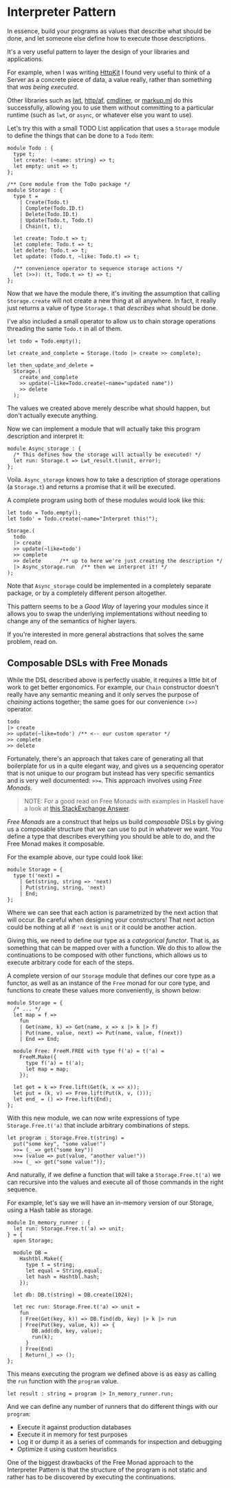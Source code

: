 # Interpreter Pattern

In essence, build your programs as values that describe what should be done, and
let someone else define how to execute those descriptions.

It's a very useful pattern to layer the design of your libraries and
applications.

For example, when I was writing [HttpKit](https://github.com/ostera/httpkit) I
found very useful to think of a Server as a concrete piece of data, a value
really, rather than something that _was being executed_.

Other libraries such as [lwt](https://github.com/ocsigen/lwt),
[http/af](https://github.com/inhabitedtype/httpaf),
[cmdliner](https://github.com/dbuenzli/cmdliner), or
[markup.ml](https://github.com/aantron/markup.ml) do this successfully,
allowing you to use them without committing to a particular runtime (such as
`lwt`, or `async`, or whatever else you want to use).

Let's try this with a small TODO List application that uses a `Storage` module
to define the things that can be done to a `Todo` item:

```reason
module Todo : {
  type t;
  let create: (~name: string) => t;
  let empty: unit => t;
};

/** Core module from the ToDo package */
module Storage : {
  type t =
    | Create(Todo.t)
    | Complete(Todo.ID.t)
    | Delete(Todo.ID.t)
    | Update(Todo.t, Todo.t)
    | Chain(t, t);

  let create: Todo.t => t;
  let complete: Todo.t => t;
  let delete: Todo.t => t;
  let update: (Todo.t, ~like: Todo.t) => t;

  /** convenience operator to sequence storage actions */
  let (>>): (t, Todo.t => t) => t;
};
```

Now that we have the module there, it's inviting the assumption that calling
`Storage.create` will not create a new thing at all anywhere. In fact, it
really just returns a value of type `Storage.t` that _describes_ what should be
done.

I've also included a small operator to allow us to chain storage operations
threading the same `Todo.t` in all of them.

```reason
let todo = Todo.empty();

let create_and_complete = Storage.(todo |> create >> complete);

let then_update_and_delete =
  Storage.(
    create_and_complete
    >> update(~like=Todo.create(~name="updated name"))
    >> delete
  );
```

The values we created above merely describe what should happen, but don't
actually execute anything.

Now we can implement a module that will actually take this program description
and interpret it:

```reason
module Async_storage : {
  /* This defines how the storage will actually be executed! */
  let run: Storage.t => Lwt_result.t(unit, error);
};
```

Voila. `Async_storage` knows how to take a description of storage operations (a
`Storage.t`) and returns a promise that it will be executed.

A complete program using both of these modules would look like this:

```reason
let todo = Todo.empty();
let todo' = Todo.create(~name="Interpret this!");

Storage.(
  todo
  |> create
  >> update(~like=todo')
  >> complete
  >> delete      /** up to here we're just creating the description */
  |> Async_storage.run  /** then we interpret it! */
);
```

Note that `Async_storage` could be implemented in a completely separate
package, or by a completely different person altogether.

This pattern seems to be a _Good Way_ of layering your modules since it allows
you to swap the underlying implementations without needing to change any of the
semantics of higher layers.

If you're interested in more general abstractions that solves the same problem,
read on.

## Composable DSLs with Free Monads

While the DSL described above is perfectly usable, it requires a little bit of
work to get better ergonomics. For example, our `Chain` constructor doesn't
really have any semantic meaning and it only serves the purpose of _chaining_
actions together; the same goes for our convenience `(>>)` operator.

```reason
todo
|> create
>> update(~like=todo') /** <-- our custom operator */
>> complete
>> delete
```

Fortunately, there's an approach that takes care of generating all that
boilerplate for us in a quite elegant way, and gives us a sequencing operator
that is not unique to our program but instead has very specific semantics and is
very well documented: `>>=`. This approach involves using *Free Monads*.

> NOTE: For a good read on Free Monads with examples in Haskell have a look at
> [this StackExchange
> Answer](https://softwareengineering.stackexchange.com/questions/242795/what-is-the-free-monad-interpreter-pattern).

*Free Monads* are a construct that helps us build _composable_ DSLs by giving us
a composable structure that we can use to put in whatever we want. You define a
type that describes everything you should be able to do, and the Free Monad
makes it composable.

For the example above, our type could look like:

```reason
module Storage = {
  type t('next) =
    | Get(string, string => 'next)
    | Put(string, string, 'next)
    | End;
};
```

Where we can see that each action is parametrized by the next action that will
occur. Be careful when designing your constructors! That next action could be
nothing at all if `'next` is `unit` or it could be another action.

Giving this, we need to define our type as a _categorical functor_. That is, as
something that can be mapped over with a function. We do this to allow the
continuations to be composed with other functions, which allows us to execute
arbitrary code for each of the steps.

A complete version of our `Storage` module that defines our core type as a
functor, as well as an instance of the `Free` monad for our core type, and
functions to create these values more conveniently, is shown below:

```reason
module Storage = {
  /* ... */
  let map = f =>
    fun
    | Get(name, k) => Get(name, x => x |> k |> f)
    | Put(name, value, next) => Put(name, value, f(next))
    | End => End;

  module Free: FreeM.FREE with type f('a) = t('a) =
    FreeM.Make({
      type f('a) = t('a);
      let map = map;
    });

  let get = k => Free.lift(Get(k, x => x));
  let put = (k, v) => Free.lift(Put(k, v, ()));
  let end_ = () => Free.lift(End);
};
```

With this new module, we can now write expressions of type `Storage.Free.t('a)`
that include arbitrary combinations of steps.

```reason
let program : Storage.Free.t(string) =
  put("some key", "some value!")
  >>= (_ => get("some key"))
  >>= (value => put(value, "another value!"))
  >>= (_ => get("some value!"));
```

And naturally, if we define a function that will take a `Storage.Free.t('a)` we
can recursive into the values and execute all of those commands in the right
sequence.

For example, let's say we will have an in-memory version of our Storage, using a
Hash table as storage.

```reason
module In_memory_runner : {
  let run: Storage.Free.t('a) => unit;
} = {
  open Storage;

  module DB =
    Hashtbl.Make({
      type t = string;
      let equal = String.equal;
      let hash = Hashtbl.hash;
    });

  let db: DB.t(string) = DB.create(1024);

  let rec run: Storage.Free.t('a) => unit =
    fun
    | Free(Get(key, k)) => DB.find(db, key) |> k |> run
    | Free(Put(key, value, k)) => {
        DB.add(db, key, value);
        run(k);
      }
    | Free(End)
    | Return(_) => ();
};
```

This means executing the program we defined above is as easy as calling the
`run` function with the `program` value.

```reason
let result : string = program |> In_memory_runner.run; 
```

And we can define any number of runners that do different things with our
`program`:

* Execute it against production databases
* Execute it in memory for test purposes
* Log it or dump it as a series of commands for inspection and debugging
* Optimize it using custom heuristics

One of the biggest drawbacks of the Free Monad approach to the Interpreter
Pattern is that the structure of the program is not static and rather has to be
discovered by executing the continuations.
